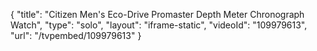 {
    "title": "Citizen Men's Eco-Drive Promaster Depth Meter Chronograph Watch",
    "type": "solo",
    "layout": "iframe-static",
    "videoId": "109979613",
    "url": "\/tvpembed\/109979613"
}